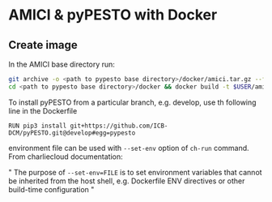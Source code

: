 # AMICI & pyPESTO with Docker

## Create image

In the AMICI base directory run:

```bash
git archive -o <path to pypesto base directory>/docker/amici.tar.gz --format=tar.gz HEAD
cd <path to pypesto base directory>/docker && docker build -t $USER/amici_pypesto:latest .
```

To install pyPESTO from a particular branch, e.g. develop, use th following
line in the Dockerfile

```
RUN pip3 install git+https://github.com/ICB-DCM/pyPESTO.git@develop#egg=pypesto
```

environment file can be used with `--set-env` option of `ch-run` command. From
charliecloud documentation:

"
The purpose of `--set-env=FILE` is to set environment variables that cannot be
inherited from the host shell, e.g. Dockerfile ENV directives or other
build-time configuration
"
